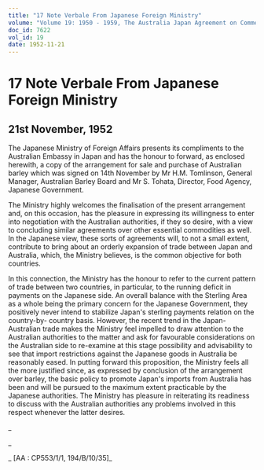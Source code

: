 ```yaml
---
title: "17 Note Verbale From Japanese Foreign Ministry"
volume: "Volume 19: 1950 - 1959, The Australia Japan Agreement on Commerce"
doc_id: 7622
vol_id: 19
date: 1952-11-21
---
```


# 17 Note Verbale From Japanese Foreign Ministry

## 21st November, 1952

The Japanese Ministry of Foreign Affairs presents its compliments to the Australian Embassy in Japan and has the honour to forward, as enclosed herewith, a copy of the arrangement for sale and purchase of Australian barley which was signed on 14th November by Mr H.M. Tomlinson, General Manager, Australian Barley Board and Mr S. Tohata, Director, Food Agency, Japanese Government.

The Ministry highly welcomes the finalisation of the present arrangement and, on this occasion, has the pleasure in expressing its willingness to enter into negotiation with the Australian authorities, if they so desire, with a view to concluding similar agreements over other essential commodities as well. In the Japanese view, these sorts of agreements will, to not a small extent, contribute to bring about an orderly expansion of trade between Japan and Australia, which, the Ministry believes, is the common objective for both countries.

In this connection, the Ministry has the honour to refer to the current pattern of trade between two countries, in particular, to the running deficit in payments on the Japanese side. An overall balance with the Sterling Area as a whole being the primary concern for the Japanese Government, they positively never intend to stabilize Japan's sterling payments relation on the country-by- country basis. However, the recent trend in the Japan-Australian trade makes the Ministry feel impelled to draw attention to the Australian authorities to the matter and ask for favourable considerations on the Australian side to re-examine at this stage possibility and advisability to see that import restrictions against the Japanese goods in Australia be reasonably eased. In putting forward this proposition, the Ministry feels all the more justified since, as expressed by conclusion of the arrangement over barley, the basic policy to promote Japan's imports from Australia has been and will be pursued to the maximum extent practicable by the Japanese authorities. The Ministry has pleasure in reiterating its readiness to discuss with the Australian authorities any problems involved in this respect whenever the latter desires.

_

_

_ [AA : CP553/1/1, 194/B/10/35]_
